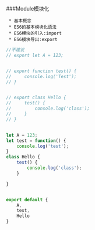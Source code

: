 ###Module模块化


     * 基本概念
     * ES6的基本模块化语法
     * ES6模块的引入:import 
     * ES6模块导出:export


```js 
//不建议
// export let A = 123;


// export function test() {
//     console.log('Test');
// }


// export class Hello {
//     test() {
//         console.log('class');
//     }
// }


let A = 123;
let test = function() {
    console.log('test');
}
class Hello {
    test() {
        console.log('class');
    }

}


export default {
    A,
    test,
    Hello
}

```